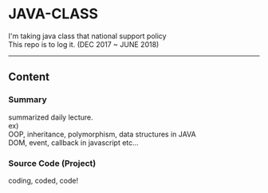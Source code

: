 # JAVA-CLASS

I'm taking java class that national support policy  
This repo is to log it. 
(DEC 2017 ~ JUNE 2018)

---

## Content

### Summary

summarized daily lecture.  
ex)  
OOP, inheritance, polymorphism, data structures in JAVA  
DOM, event, callback in javascript etc...

### Source Code (Project)

coding, coded, code!